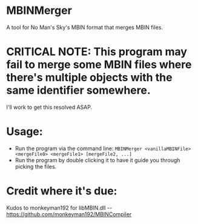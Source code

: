 # MBINMerger
A tool for No Man's Sky's MBIN format that merges MBIN files.

# CRITICAL NOTE: This program may fail to merge some MBIN files where there's multiple objects with the same identifier somewhere.
I'll work to get this resolved ASAP.

# Usage:
* Run the program via the command line: `MBINMerger <vanillaMBINFile> <mergeFile0> <mergeFile1> [mergeFile2, ...]`
* Run the program by double clicking it to have it guide you through picking the files.

# Credit where it's due:
Kudos to monkeyman192 for libMBIN.dll -- https://github.com/monkeyman192/MBINCompiler
